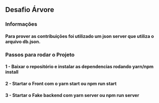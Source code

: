 ## Desafio Árvore

### Informações

#### Para prover as contribuições foi utilizado um json server que utiliza o arquivo db.json.

### Passos para rodar o Projeto

#### 1 - Baixar o repositório e instalar as dependencias rodando yarn/npm install

#### 2 - Startar o Front com o yarn start ou npm run start

#### 3 - Startar o Fake backend com yarn server ou npm run server
